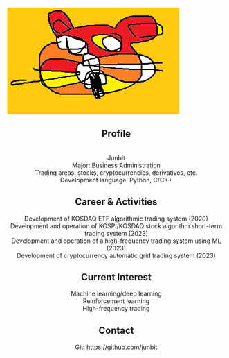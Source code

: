 

![image-center](/assets/images/bitp.png)


<center>
<h2>Profile</h2>
<br>
Junbit <br>
Major: Business Administration <br>
Trading areas: stocks, cryptocurrencies, derivatives, etc. <br>
Development language: Python, C/C++

<h2>Career & Activities</h2>

Development of KOSDAQ ETF algorithmic trading system (2020) <br>
Development and operation of KOSPI/KOSDAQ stock algorithm short-term trading system (2023) <br>
Development and operation of a high-frequency trading system using ML (2023) <br> 
Development of cryptocurrency automatic grid trading system (2023) <br>

<h2>Current Interest</h2>

Machine learning/deep learning <br>
Reinforcement learning <br>
High-frequency trading <br>

<h2>Contact</h2>

Git: https://github.com/junbit

</center>





